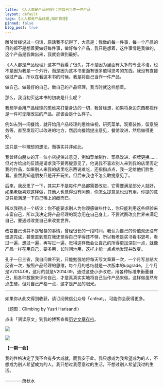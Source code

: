 ```yaml
---
title: 《人人都是产品经理》：将自己当作一件产品
layout: default
tags: [人人都是产品经理,知识管理]
pinned: false
blog_post: true
---
```


雕爷曾经说过一句话，原话我不记得了，大意是：我做的每一件事，每一个产品的目的都不是想着要做好每件事，做好每个产品，我只是想着，这件事情是我做的，这个产品是我做出来，我就会做到最好。

《人人都是产品经理》这本书我看了很久，并不是因为里面有太多的专业术语，也不是因为我是一个外行，而是因为这本书里面有很多值得思考的东西。我没有直接做过产品，所以在看这本书的时候，我是将自己当作一件产品。

做自己，做最好的自己，做自己的产品经理，我当时就这样想着。

那么，我当初买这本书的初衷是什么呢？

我想学会用产品经理的思维来打量身边的一切，我曾经想，如果将身边东西都视作是一件可无限改进的产品，那该会是什么样子。

例如去到一间餐馆，就开始用产品经理的思维审视，研究菜单，观察装修，留意服务等，直至发现可以改进的地方，然后向餐馆提出意见，餐馆改进，然后做得更好。

这只是一种理想的想法，而事实并非如此。

我曾经向朋友的开一位小店提供过意见，例如菜单制作、菜品改进、招牌更换……但对方给出的反馈是请求我不要再提意见了，他说我不喜欢别人来到我的店里否定我的作品，如果别人来我的店里吃东西说难吃，还指指点点，我一定给他们脸色看。虽然我知道朋友只是开开玩笑，但后来我也不怎么敢提意见了。

后来，我反思了一下，其实并不是每件产品都需要改进，它需要满足部分人就好，如果老板喜欢这样做，其他人也觉得没有问题，你怎么提意见也没有用，你提的意见只能满足一下自己嘴上的瘾而已。

所以我得出一个结论：你不能要求别人为你观感做些什么，你只能利用这些经验来丰富自己，所以我决定将产品经理的观念用在自己身上，不要试图改变世界来满足自己，要通过改变自己来改变世界。

改变自己也并不是轻易的事情，曾经很长的一段时间，我认为自己的价值观还没有塑造完成，甚至直到现在我还觉得自己学得还不够，所以我老是买书看书思考，看过一遍，想过一遍，再写过一遍，觉得这样做会让自己的所得更加深刻一点，就像产品一样在用自己，要多用，长时间地用，这样才能一点点地发现并改变。

孔子一日三省，我自问做不到，只能勉强地将每天写文章算一次，一个月写总结大反省一次，按照产品经理的思维，每个月的总结就是一次版本的upgrade，上个月是V2014.08，这月的就是V2014.09，通过这些小步改进，用各种标准来衡量自己，用各种数据来评价自己，才是真真实实地将自己当作产品来做。这样做虽然有点生硬，但对自己严格一点，这才是产品的眼光。


----

如果你从此文得到收获，请订阅微信公众号「cnfeat」，可能你会获得更多。

（题图：Climbing by Yusri Harisandi）

点击「阅读原文」到我的博客查看[历史文章存档](http://cnfeat.com)。

![](http://cnfeat.qiniudn.com/mHDSX.png)

![](http://cnfeat.qiniudn.com/signitrue-2014-07-11.png)


**【一期一会】**


我的性格决定了我不会有多大成就，而我安于此。我只想成为我希望成为的人，不想成为别人希望成为的人。我只想过我愿意过的生活，不想过别人希望我过的生活。

————萧秋水
